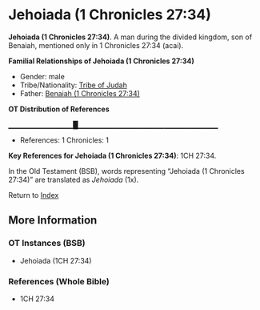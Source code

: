 # Jehoiada (1 Chronicles 27:34)
**Jehoiada (1 Chronicles 27:34)**. 
A man during the divided kingdom, son of Benaiah, mentioned only in 1 Chronicles 27:34 (acai). 




**Familial Relationships of Jehoiada (1 Chronicles 27:34)**


* Gender: male
* Tribe/Nationality: [Tribe of Judah](../../../groups/md/acai/Judah.md)
* Father: [Benaiah (1 Chronicles 27:34)](Benaiah.5.md)


**OT Distribution of References**

▁▁▁▁▁▁▁▁▁▁▁▁█▁▁▁▁▁▁▁▁▁▁▁▁▁▁▁▁▁▁▁▁▁▁▁▁▁▁
* References: 1 Chronicles: 1



**Key References for Jehoiada (1 Chronicles 27:34)**: 
1CH 27:34. 


In the Old Testament (BSB), words representing “Jehoiada (1 Chronicles 27:34)” are translated as 
*Jehoiada* (1x). 




Return to [Index](00-Index.md)

## More Information

### OT Instances (BSB)

* Jehoiada (1CH 27:34)



### References (Whole Bible)

* 1CH 27:34



